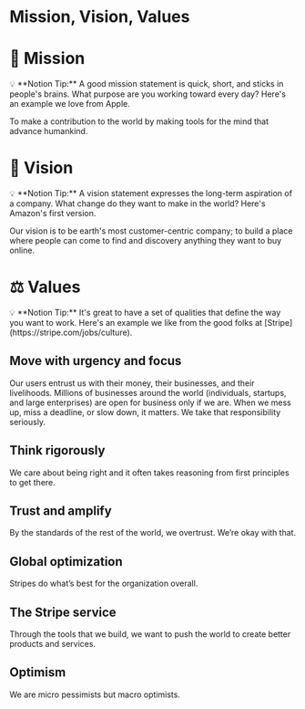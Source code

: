 # Mission, Vision, Values

# 🧭 Mission

<aside>
💡 **Notion Tip:** A good mission statement is quick, short, and sticks in people's brains. What purpose are you working toward every day? Here's an example we love from Apple.

</aside>

To make a contribution to the world by making tools for the mind that advance humankind.

# 🔭 Vision

<aside>
💡 **Notion Tip:** A vision statement expresses the long-term aspiration of a company. What change do they want to make in the world? Here's Amazon's first version.

</aside>

Our vision is to be earth's most customer-centric company; to build a place where people can come to find and discovery anything they want to buy online.

# ⚖️ Values

<aside>
💡 **Notion Tip:** It's great to have a set of qualities that define the way you want to work. Here's an example we like from the good folks at [Stripe](https://stripe.com/jobs/culture).

</aside>

## **Move with urgency and focus**

Our users entrust us with their money, their businesses, and their livelihoods. Millions of businesses around the world (individuals, startups, and large enterprises) are open for business only if we are. When we mess up, miss a deadline, or slow down, it matters. We take that responsibility seriously.

## **Think rigorously**

We care about being right and it often takes reasoning from first principles to get there.

## **Trust and amplify**

By the standards of the rest of the world, we overtrust. We’re okay with that.

## **Global optimization**

Stripes do what’s best for the organization overall.

## **The Stripe service**

Through the tools that we build, we want to push the world to create better products and services.

## **Optimism**

We are micro pessimists but macro optimists.